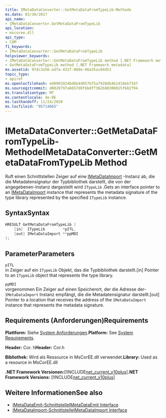 ```yaml
---
title: IMetaDataConverter::GetMetaDataFromTypeLib-Methode
ms.date: 03/30/2017
api_name:
- IMetaDataConverter.GetMetaDataFromTypeLib
api_location:
- mscoree.dll
api_type:
- COM
f1_keywords:
- IMetaDataConverter::GetMetaDataFromTypeLib
helpviewer_keywords:
- IMetaDataConverter::GetMetaDataFromTypeLib method [.NET Framework metadata]
- GetMetaDataFromTypeLib method [.NET Framework metadata]
ms.assetid: 97dc3a56-adfa-431f-889e-06a35ac84d51
topic_type:
- apiref
ms.openlocfilehash: ed0902824bdbb4d057bf5a7920db4b1d18eb7347
ms.sourcegitcommit: d8020797a6657d0fbbdff362b80300815f682f94
ms.translationtype: MT
ms.contentlocale: de-DE
ms.lasthandoff: 11/24/2020
ms.locfileid: "95714665"
---
```

# <a name="imetadataconvertergetmetadatafromtypelib-method"></a><span data-ttu-id="3fdec-102">IMetaDataConverter::GetMetaDataFromTypeLib-Methode</span><span class="sxs-lookup"><span data-stu-id="3fdec-102">IMetaDataConverter::GetMetaDataFromTypeLib Method</span></span>

<span data-ttu-id="3fdec-103">Ruft einen Schnittstellen Zeiger auf eine [IMetaDataImport](imetadataimport-interface.md) -Instanz ab, die die Metadatensignatur der Typbibliothek darstellt, die von der angegebenen-Instanz dargestellt wird `ITypeLib` .</span><span class="sxs-lookup"><span data-stu-id="3fdec-103">Gets an interface pointer to an [IMetaDataImport](imetadataimport-interface.md) instance that represents the metadata signature of the type library represented by the specified `ITypeLib` instance.</span></span>  
  
## <a name="syntax"></a><span data-ttu-id="3fdec-104">Syntax</span><span class="sxs-lookup"><span data-stu-id="3fdec-104">Syntax</span></span>  
  
```cpp  
HRESULT GetMetaDataFromTypeLib (  
    [in]  ITypeLib        *pITL,
    [out] IMetaDataImport **ppMDI  
);  
```  
  
## <a name="parameters"></a><span data-ttu-id="3fdec-105">Parameter</span><span class="sxs-lookup"><span data-stu-id="3fdec-105">Parameters</span></span>  

 `pITL`  
 <span data-ttu-id="3fdec-106">in Zeiger auf ein `ITypeLib` Objekt, das die Typbibliothek darstellt.</span><span class="sxs-lookup"><span data-stu-id="3fdec-106">[in] Pointer to an `ITypeLib` object that represents the type library.</span></span>  
  
 `ppMDI`  
 <span data-ttu-id="3fdec-107">vorgenommen Ein Zeiger auf einen Speicherort, der die Adresse der- `IMetaDataImport` Instanz empfängt, die die Metadatensignatur darstellt.</span><span class="sxs-lookup"><span data-stu-id="3fdec-107">[out] Pointer to a location that receives the address of the `IMetaDataImport` instance that represents the metadata signature.</span></span>  
  
## <a name="requirements"></a><span data-ttu-id="3fdec-108">Requirements (Anforderungen)</span><span class="sxs-lookup"><span data-stu-id="3fdec-108">Requirements</span></span>  

 <span data-ttu-id="3fdec-109">**Plattform:** Siehe [System Anforderungen](../../get-started/system-requirements.md).</span><span class="sxs-lookup"><span data-stu-id="3fdec-109">**Platform:** See [System Requirements](../../get-started/system-requirements.md).</span></span>  
  
 <span data-ttu-id="3fdec-110">**Header:** Cor. h</span><span class="sxs-lookup"><span data-stu-id="3fdec-110">**Header:** Cor.h</span></span>  
  
 <span data-ttu-id="3fdec-111">**Bibliothek:** Wird als Ressource in MsCorEE.dll verwendet.</span><span class="sxs-lookup"><span data-stu-id="3fdec-111">**Library:** Used as a resource in MsCorEE.dll</span></span>  
  
 <span data-ttu-id="3fdec-112">**.NET Framework Versionen:**[!INCLUDE[net_current_v10plus](../../../../includes/net-current-v10plus-md.md)]</span><span class="sxs-lookup"><span data-stu-id="3fdec-112">**.NET Framework Versions:** [!INCLUDE[net_current_v10plus](../../../../includes/net-current-v10plus-md.md)]</span></span>  
  
## <a name="see-also"></a><span data-ttu-id="3fdec-113">Weitere Informationen</span><span class="sxs-lookup"><span data-stu-id="3fdec-113">See also</span></span>

- [<span data-ttu-id="3fdec-114">IMetaDataEmit-Schnittstelle</span><span class="sxs-lookup"><span data-stu-id="3fdec-114">IMetaDataEmit Interface</span></span>](imetadataemit-interface.md)
- [<span data-ttu-id="3fdec-115">IMetaDataImport-Schnittstelle</span><span class="sxs-lookup"><span data-stu-id="3fdec-115">IMetaDataImport Interface</span></span>](imetadataimport-interface.md)
